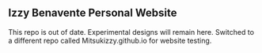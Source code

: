 ## Izzy Benavente Personal Website
This repo is out of date. Experimental designs will remain here.
Switched to a different repo called Mitsukizzy.github.io for website testing. 
